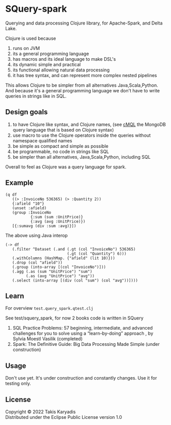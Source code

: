 # SQuery-spark

Querying and data processing Clojure library, for Apache-Spark, and Delta Lake.

Clojure is used because    
 1. runs on JVM    
 2. its a general programming language
 3. has macros and its ideal language to make DSL's     
 4. its dynamic simple and practical    
 5. its functional allowing natural data processing   
 6. it has tree syntax, and can represent more complex nested pipelines   

This allows Clojure to be simpler from all alternatives Java,Scala,Python.  
And because it's a general programming language we don't have to write queries
in strings like in SQL.

## Design goals

1. to have Clojure like syntax, and Clojure names,
   (see [cMQL](https://cmql.org/documentation/) the MongoDB query language that is based on Clojure syntax)
2. use macro to use the Clojure operators inside the queries without namespace qualified names
3. be simple as compact and simple as possible
4. be programmable, no code in strings like SQL
5. be simpler than all alternatives, Java,Scala,Python, including SQL

Overall to feel as Clojure was a query language for spark.

## Example

```
(q df
   ((> :InvoiceNo 536365) (> :Quantity 2))
   {:afield "10"}
   (unset :afield)
   (group :InvoiceNo
           {:sum (sum :UnitPrice)}
           {:avg (avg :UnitPrice)})
   [{:sumavg (div :sum :avg)}])
```

The above using Java interop

```
(-> df
   (.filter ^Dataset (.and (.gt (col "InvoiceNo") 536365)
                           (.gt (col "Quantity") 6)))
   (.withColumns (HashMap. {"afield" (lit 10)}))
   (.drop (col "afield"))
   (.group (into-array [(col "InvoiceNo")]))
   (.agg (.as (sum "UnitPrice") "sum")
         (.as (avg "UnitPrice") "avg"))
   (.select (into-array [(div (col "sum") (col "avg"))])))
```

## Learn

For overview `test.query_spark.qtest.clj`  

See test/squery_spark, for now 2 books code is written in SQuery

1. SQL Practice Problems: 57 beginning, intermediate, and advanced challenges for you to solve
   using a “learn-by-doing” approach , by Sylvia Moestl Vasilik  (completed)
2. Spark: The Definitive Guide: Big Data Processing Made Simple (under construction)  

## Usage

Don't use yet. It's under construction and constantly changes. Use it for testing only.

## License

Copyright © 2022 Takis Karyadis  
Distributed under the Eclipse Public License version 1.0
